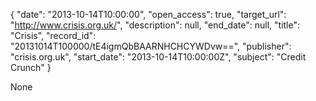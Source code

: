 {
  "date": "2013-10-14T10:00:00", 
  "open_access": true, 
  "target_url": "http://www.crisis.org.uk/", 
  "description": null, 
  "end_date": null, 
  "title": "Crisis", 
  "record_id": "20131014T100000/tE4igmQbBAARNHCHCYWDvw==", 
  "publisher": "crisis.org.uk", 
  "start_date": "2013-10-14T10:00:00Z", 
  "subject": "Credit Crunch"
}

None